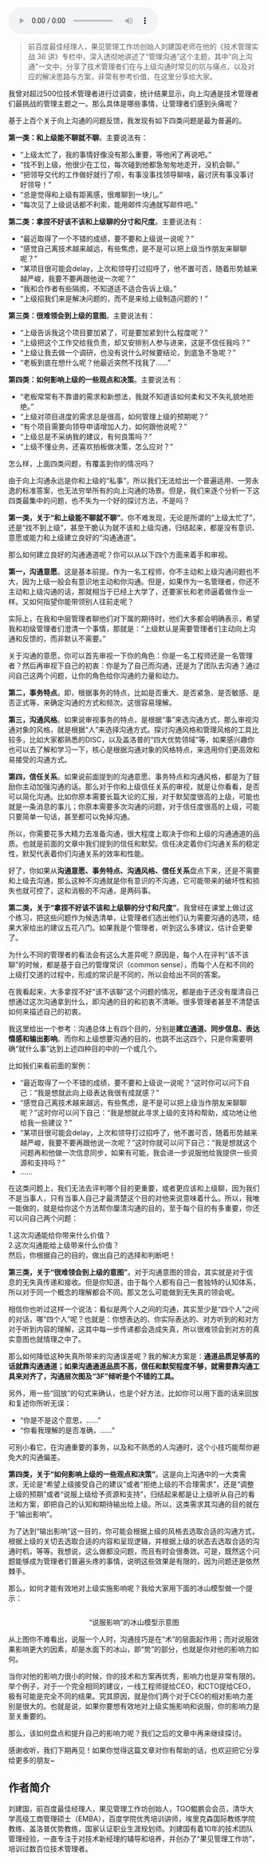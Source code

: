 <audio title="第134讲 _ 刘建国：我各方面做得都很好，就是做不好向上沟通" src="https://static001.geekbang.org/resource/audio/97/11/97158138174402ffac98b369150ef811.mp3" controls="controls"></audio> 
<blockquote>
<p>前百度最佳经理人，果见管理工作坊创始人刘建国老师在他的《技术管理实战 36 讲》专栏中，深入透彻地讲述了“管理沟通”这个主题，其中“向上沟通”一文中，分享了技术管理者们在与上级沟通时常见的坑与痛点，以及对应的解决思路与方案，非常有参考价值，在这里分享给大家。</p>
</blockquote><p>我曾对超过500位技术管理者进行过调查，统计结果显示，向上沟通是技术管理者们最挑战的管理主题之一。那么具体是哪些事情，让管理者们感到头痛呢？</p><p>基于上百个关于向上沟通的问题反馈，我发现有如下四类问题是最为普遍的。</p><p><strong>第一类：和上级能不聊就不聊</strong>。主要说法有：</p><ul>
<li>“上级太忙了，我的事情好像没有那么重要，等他闲了再说吧。”</li>
<li>“找不到上级，他很少在工位，每次碰到他都急匆匆地走开，没机会聊。”</li>
<li>“把领导交代的工作做好就行了呗，有事没事找领导聊啥，最讨厌有事没事讨好领导！”</li>
<li>“总是觉得和上级有距离感，很难聊到一块儿。”</li>
<li>“每次见了上级说话都不利索，能用邮件沟通就写邮件吧。”</li>
</ul><p><strong>第二类：拿捏不好该不该和上级聊的分寸和尺度</strong>。主要说法有：</p><ul>
<li>“最近取得了一个不错的成绩，要不要和上级说一说呢？”</li>
<li>“感觉自己离技术越来越远，有些焦虑，是不是可以把上级当作朋友来聊聊呢？”</li>
<li>“某项目很可能会delay，上次和领导打过招呼了，他不置可否，随着形势越来越严峻，我要不要再跟他说一次呢？”</li>
<li>“我和合作者有些隔阂，不知道适不适合告诉上级。”</li>
<li>“上级招我们来是解决问题的，而不是来给上级制造问题的！”</li>
</ul><!-- [[[read_end]]] --><p><strong>第三类：很难领会到上级的意图</strong>。主要说法有：</p><ul>
<li>“上级告诉我这个项目要加紧了，可是要加紧到什么程度呢？”</li>
<li>“上级把这个工作交给我负责，却又安排别人参与进来，这是不信任我吗？”</li>
<li>“上级让我去做一个调研，也没有说什么时候要结论，到底急不急呢？”</li>
<li>“老板到底在想什么呢？他最近突然不找我了……”</li>
</ul><p><strong>第四类：如何影响上级的一些观点和决策</strong>。主要说法有：</p><ul>
<li>“老板常常有不靠谱的需求和新想法，我就不知道该如何柔和又不失礼貌地拒绝。”</li>
<li>“上级对项目进度的需求总是很高，如何管理上级的预期呢？”</li>
<li>“有个项目需要向领导申请增加人力，如何跟他说呢？”</li>
<li>“上级总是不采纳我的建议，有何良策吗？”</li>
<li>“上级不懂业务，还喜欢拍板做决策，怎么应对？”</li>
</ul><p>怎么样，上面四类问题，有覆盖到你的情况吗？</p><p>由于向上沟通永远是你和上级的“私事”，所以我们无法给出一个普遍适用、一劳永逸的标准答案，也无法穷举所有的向上沟通的场景。但是，我们来逐个分析一下这四类最集中的问题，也不失为一个好的探讨方法，不是吗？</p><p><strong>第一类，关于“和上级能不聊就不聊”</strong>。你不难发现，无论是所谓的“上级太忙了”，还是“找不到上级”，甚至干脆认为就不该和上级沟通，归结起来，都是没有意识、意愿或能力和上级建立良好的“沟通通道”。</p><p>那么如何建立良好的沟通通道呢？你可以从以下四个方面来着手和审视。</p><p><strong>第一，沟通意愿</strong>。这是基本前提。作为一名工程师，你不主动和上级沟通问题也不大，因为上级一般会有意识地主动和你沟通。但是，如果作为一名管理者，你还不主动和上级沟通的话，那就相当于已经上大学了，还要家长和老师逼着做作业一样。又如何指望你能带领别人往前走呢？</p><p>实际上，在我和中层管理者聊他们对下属的期待时，他们大多都会明确表示，希望我和初级管理者们澄清一个事情，那就是：“上级默认是需要管理者们主动向上沟通和反馈的，而非默认不需要。”</p><p>关于沟通的意愿，你可以首先审视一下你的角色：你是一名工程师还是一名管理者？然后再审视下自己的初衷：你是为了自己而沟通，还是为了团队去沟通？通过问自己这两个问题，让你的角色给你沟通的力量和动力。</p><p><strong>第二，事务特点</strong>。即，根据事务的特点，比如是否重大、是否紧急、是否敏感、是否正式等，来确定沟通的方式和频次。这很容易理解。</p><p><strong>第三，沟通风格</strong>。如果说审视事务的特点，是根据“事”来选沟通方式，那么审视沟通对象的风格，就是根据“人”来选择沟通方式。探讨沟通风格和管理风格的工具比较多，比如大家都熟悉的DISC，以及盖洛普的“四大优势领域”等，如果感兴趣你也可以去了解和学习一下，核心是根据沟通对象的风格特点，来选用你们更高效和易接受的沟通方式。</p><p><strong>第四，信任关系</strong>。如果说前面提到的沟通意愿、事务特点和沟通风格，都是为了鼓励你主动加强沟通的话。那么对于你和上级信任关系的审视，就是让你看看，是否可以简化沟通。比如你原本需要长篇大论的汇报，对于默契度很高的上级，可能也就是一条消息的事儿；你原本需要多次沟通的问题，对于信任度很高的上级，可能只要简单一句话，甚至都可以免掉沟通。</p><p>所以，你需要花多大精力去准备沟通，很大程度上取决于你和上级的沟通通道的品质。也就是前面的文章中我们提到的信任和默契。信任决定着你们沟通关系的稳定性，默契代表着你们沟通关系的效率和性能。</p><p>好了，你如果从<strong>沟通意愿、事务特点、沟通风格、信任关系</strong>盘点下来，还是不需要和上级去沟通，那么这种不沟通就是你有意识的不沟通，它可能带来的破坏性和损失也就可控了，这和消极的不沟通，是两码事。</p><p><strong>第二类，关于“拿捏不好该不该和上级聊的分寸和尺度”</strong>。我曾经在课堂上做过这个练习，把这些问题作为候选清单，让管理者们选出他们认为需要沟通的选项，结果大家给出的建议五花八门。如果我是个管理者，听到这么多建议，估计会更晕了。</p><p>为什么不同的管理者的看法会有这么大差异呢？原因是，每个人在评判“该不该聊”的时候，都是基于自己的管理常识（common sense），而每个人在和不同的上级打交道的过程中，形成的常识是不同的，所以会给出不同的答案。</p><p>在我看起来，大多拿捏不好“该不该聊”这个问题的情况，都是由于还没有厘清自己想通过这次沟通拿到什么，即沟通的目的和初衷不清晰。很多管理者甚至不清楚该如何来描述自己的初衷。</p><p>我这里给出一个参考：沟通总体上有四个目的，分别是<strong>建立通道、同步信息、表达情感和输出影响</strong>。而你和上级想要沟通的目的，也跳不出这四个，只是你需要明确“就什么事”达到上述四种目的中的一个或几个。</p><p>比如我们来看前面的案例：</p><ul>
<li>“最近取得了一个不错的成绩，要不要和上级说一说呢？”这时你可以问下自己：“我是想就此向上级表达我很有成就感？”</li>
<li>“感觉自己离技术越来越远，有些焦虑，是不是可以把上级当作朋友来聊聊呢？”这时你可以问下自己：“我是想就此寻求上级的支持和帮助，成功地让他给我一些建议？”</li>
<li>“某项目很可能会delay，上次和领导打过招呼了，他不置可否，随着形势越来越严峻，我要不要再跟他说一次呢？”这时你就可以问下自己：“我是想就这个问题再和他做一次信息同步，如果有可能，我会进一步说服他给我提供一些资源和支持吗？”</li>
<li>……</li>
</ul><p>在这类问题上，我们无法去评判哪个目的更重要，或者更应该和上级聊，因为我们不是当事人，只有当事人自己才最清楚这个目的对他来说意味着什么。所以，我唯一能做的，就是给你这个方法帮你厘清沟通的目的，至于每个目的有多重要，你还可以问自己两个问题：</p><p>1.这次沟通能给你带来什么价值？<br>
2.这次沟通能给上级带来什么价值？<br>
然后，你根据自己的目的，做出自己的选择和判断吧！</p><p><strong>第三类，关于“很难领会到上级的意图”</strong>。对于沟通意图的领会，其实就是对于信息的无失真传递和接收。但是你知道，由于每个人都有自己一套独特的认知体系，所以对于同一个概念的理解都会不同。那又怎么可能做到无失真的领会呢。</p><p>相信你也听过这样一个说法：看似是两个人之间的沟通，其实至少是“四个人”之间的对话，哪“四个人”呢？也就是：你想表达的、你实际表达的、对方听到的和对方对于听到内容的理解，这其中每一步传递都会造成失真，所以很难领会到对方的真实意图也就情理之中了。</p><p>那么如何降低这种失真所带来的沟通误差呢？我的解决方案是：<strong>通道品质足够高的话就靠沟通通道；如果沟通通道品质不高，信任和默契程度不够，就需要靠沟通工具来对齐了，沟通层次图及“3F”倾听是个不错的工具。</strong></p><p>另外，用一些“回放”的句式来确认，也是个好方法，比如你可以用下面的话来回放和复述你所听无误：</p><ul>
<li>“你是不是这个意思，……”</li>
<li>“你看我理解的是否准确，……”</li>
</ul><p>可别小看它，在沟通重要的事务，以及和不熟悉的人沟通时，这个小技巧能帮你避免大的沟通偏差。</p><p><strong>第四类，关于“如何影响上级的一些观点和决策”</strong>。这是向上沟通中的一大类需求，无论是“希望上级接受自己的建议”或者“拒绝上级的不合理需求”，还是“调整上级的预期”或者“说服上级给予资源和支持”，归结起来都是让上级听从自己的看法和方案，即把自己的认知和期待输出给上级。所以，这类需求其沟通的目的就在于“输出影响”。</p><p>为了达到“输出影响”这一目的，你可能会根据上级的风格去选取合适的沟通方式，根据上级的关切去选取合适的内容和呈现逻辑，并根据上级的状态去选取合适的沟通时机，等等。我想说，这么做都没问题，而且有时会很奏效。可是，既然这个问题能够成为管理者们普遍头疼的事情，说明这些效果是有限的，因为问题还是依然棘手。</p><p>那么，如何才能有效地对上级实施影响呢？我给大家用下面的冰山模型做一个提示：</p><p><img src="https://static001.geekbang.org/resource/image/74/09/74ed586a629cf2bc998ebfe4475f8909.jpg" alt=""></p><center>“说服影响”的冰山模型示意图</center><p>从上图你不难看出，说服一个人时，沟通技巧是在“术”的层面起作用；而对说服效果影响更大的因素，却是水面下的冰山，即“势”的部分，也就是你对他的影响力如何。</p><p>当你对他的影响力很小的时候，你的技术和方案再优秀，影响力也是非常有限的。举个例子，对于一个完全相同的建议，一线工程师提给CEO，和CTO提给CEO，极有可能是完全不同的结果。究其原因，就是你们两个对于CEO的相对影响力差别是很大的。也就是说，如果你要想有效地对上级实施影响和说服，你的影响力是至关重要的。</p><p>那么，该如何盘点和提升自己的影响力呢？我们之后的文章中再来继续探讨。</p><p>感谢收听，我们下期再见！如果你觉得这篇文章对你有帮助的话，也欢迎把它分享给更多的朋友~</p><h2>作者简介</h2><p>刘建国，前百度最佳经理人，果见管理工作坊创始人，TGO鲲鹏会会员，清华大学高级工商管理硕士（EMBA），百度学院优秀培训讲师，埃里克森国际教练学院教练、盖洛普优势教练，国家认证职业生涯规划师。刘建国有着10年的技术团队管理经验，一直专注于对技术新经理的辅导和培养，并创办了“果见管理工作坊”，培训过数百位技术管理者。</p><p></p>